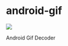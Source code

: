 # android-gif


[![](https://jitpack.io/v/planet0104/android-gif.svg)](https://jitpack.io/#planet0104/android-gif)


 Android Gif Decoder
